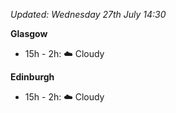 *Updated: Wednesday 27th July 14:30*

**Glasgow**

* 15h - 2h: :cloud: Cloudy

**Edinburgh**

* 15h - 2h: :cloud: Cloudy
